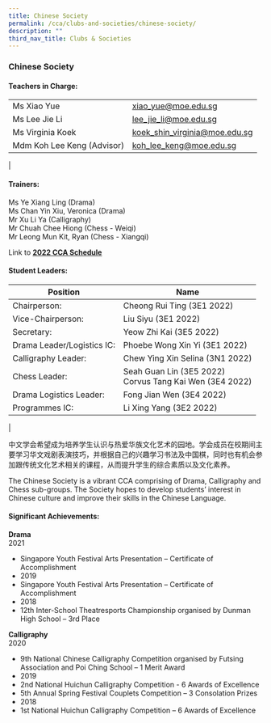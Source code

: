 ```yaml
---
title: Chinese Society
permalink: /cca/clubs-and-societies/chinese-society/
description: ""
third_nav_title: Clubs & Societies
---
```

### **Chinese Society**
#### **Teachers in Charge:**

|  |  |
|---|---|
| Ms Xiao Yue | [xiao_yue@moe.edu.sg](mailto:xiao_yue@moe.edu.sg) |
|  Ms Lee Jie Li       | [lee_jie_li@moe.edu.sg](mailto:lee_jie_li@moe.edu.sg)  |
| Ms Virginia Koek   | [koek_shin_virginia@moe.edu.sg](mailto:koek_shin_virginia@moe.edu.sg) |
| Mdm Koh Lee Keng (Advisor) | [koh_lee_keng@moe.edu.sg](mailto:koh_lee_keng@moe.edu.sg)  |
|

#### **Trainers:**

Ms Ye Xiang Ling (Drama)<br>
Ms Chan Yin Xiu, Veronica (Drama)<br>
Mr Xu Li Ya (Calligraphy)<br>
Mr Chuah Chee Hiong (Chess - Weiqi)<br>
Mr Leong Mun Kit, Ryan (Chess - Xiangqi)

Link to **[2022 CCA Schedule](/files/2022%20cca%20schedule.pdf)**

#### **Student Leaders:**

| Position | Name |
|---|---|
| Chairperson: |  Cheong Rui Ting (3E1 2022) |
| Vice-Chairperson: |  Liu Siyu (3E1 2022) |
| Secretary: |  Yeow Zhi Kai (3E5 2022) |
| Drama Leader/Logistics IC:  |  Phoebe Wong Xin Yi (3E1 2022) |
| Calligraphy Leader: |  Chew Ying Xin Selina (3N1 2022) |
| Chess Leader:  |  Seah Guan Lin (3E5 2022)<br>Corvus Tang Kai Wen (3E4 2022) |
|  Drama Logistics Leader: |  Fong Jian Wen (3E4 2022) |
|  Programmes IC: |  Li Xing Yang (3E2 2022) |
|

中文学会希望成为培养学生认识与热爱华族文化艺术的园地。学会成员在校期间主要学习华文戏剧表演技巧，并根据自己的兴趣学习书法及中国棋，同时也有机会参加跟传统文化艺术相关的课程，从而提升学生的综合素质以及文化素养。   

The Chinese Society is a vibrant CCA comprising of Drama, Calligraphy and Chess sub-groups. The Society hopes to develop students’ interest in Chinese culture and improve their skills in the Chinese Language.

#### **Significant Achievements:**
**Drama**<br>
2021
* Singapore Youth Festival Arts Presentation – Certificate of Accomplishment
* 2019
* Singapore Youth Festival Arts Presentation – Certificate of Accomplishment
* 2018
* 12th Inter-School Theatresports Championship organised by Dunman High School – 3rd Place

**Calligraphy**<br>
2020
* 9th National Chinese Calligraphy Competition organised by Futsing Association and Poi Ching School – 1 Merit Award 
* 2019
* 2nd National Huichun Calligraphy Competition - 6 Awards of Excellence
* 5th Annual Spring Festival Couplets Competition – 3 Consolation Prizes
* 2018
* 1st National Huichun Calligraphy Competition – 6 Awards of Excellence


